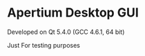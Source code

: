 Apertium Desktop GUI
====================

Developed on Qt 5.4.0 (GCC 4.6.1, 64 bit)


Just For testing purposes